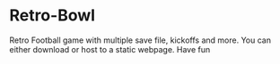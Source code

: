 # Retro-Bowl
Retro Football game with multiple save file, kickoffs and more. 
You can either download or host to a static webpage. Have fun
